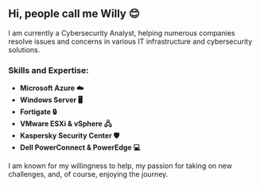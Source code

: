## Hi, people call me Willy 😊

I am currently a Cybersecurity Analyst, helping numerous companies resolve issues and concerns in various IT infrastructure and cybersecurity solutions. 

### Skills and Expertise:
- **Microsoft Azure ☁️**
- **Windows Server 🖥️**
- **Fortigate 🔒**
- **VMware ESXi & vSphere 🖧**
- **Kaspersky Security Center 🛡️**
- **Dell PowerConnect & PowerEdge 💻**

I am known for my willingness to help, my passion for taking on new challenges, and, of course, enjoying the journey.
